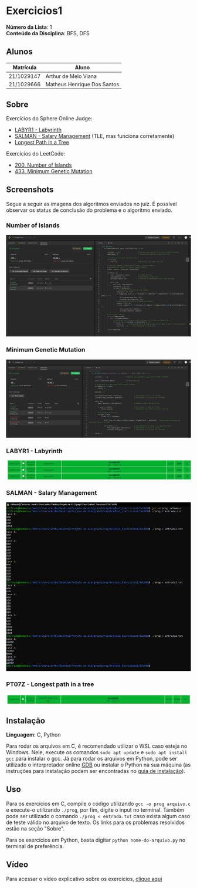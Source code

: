 # Exercicios1

**Número da Lista**: 1<br>
**Conteúdo da Disciplina**: BFS, DFS<br>

## Alunos

| Matrícula  | Aluno                       |
| ---------- | --------------------------- |
| 21/1029147 | Arthur de Melo Viana        |
| 21/1029666 | Matheus Henrique Dos Santos |

## Sobre

Exercícios do Sphere Online Judge:

- [LABYR1 - Labyrinth](https://www.spoj.com/problems/LABYR1/)
- [SALMAN - Salary Management](https://www.spoj.com/problems/SALMAN/) (TLE, mas funciona corretamente)
- [Longest Path in a Tree](https://www.spoj.com/problems/PT07Z/)

Exercícios do LeetCode:

- [200. Number of Islands](https://leetcode.com/problems/number-of-islands/description/)
- [433. Minimum Genetic Mutation](https://leetcode.com/problems/minimum-genetic-mutation/description/)

## Screenshots

Segue a seguir as imagens dos algoritmos enviados no juiz. É possível observar os status de conclusão do problema e o algoritmo enviado.

### Number of Islands

![Imagem do problema 200 do LeetCode](assets/200.png)

### Minimum Genetic Mutation

![Imagem do problema 433 do LeetCode](assets/433.png)

### LABYR1 - Labyrinth

![Imagem do LABYR1](assets/LABYR1.png)

### SALMAN - Salary Management

![Imagem do SALMAN](assets/SALMAN.png)

### PT07Z - Longest path in a tree

![Imagem do PT07Z](assets/PT07Z.png)

## Instalação

**Linguagem**: C, Python<br>

Para rodar os arquivos em C, é recomendado utilizar o WSL caso esteja no Windows. Nele, execute os comandos `sudo apt update` e `sudo apt install gcc` para instalar o gcc. Já para rodar os arquivos em Python, pode ser utilizado o interpretador online [GDB](https://www.onlinegdb.com/) ou instalar o Python na sua máquina (as instruções para instalação podem ser encontradas no [guia de instalação](https://wiki.python.org/moin/BeginnersGuide/Download)).

## Uso

Para os exercícios em C, compile o código utilizando `gcc -o prog arquivo.c` e execute-o utilizando `./prog`, por fim, digite o input no terminal. Também pode ser utilizado o comando `./prog < entrada.txt` caso exista algum caso de teste válido no arquivo de texto. Os links para os problemas resolvidos estão na seção "Sobre".

Para os exercícios em Python, basta digitar `python nome-do-arquivo.py` no terminal de preferência.

## Vídeo

Para acessar o vídeo explicativo sobre os exercícios, [clique aqui](https://www.youtube.com/embed/QtV_EL3F_YE)
